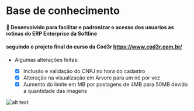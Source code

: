 # Base de conhecimento
#### :compass: Desenvolvido para facilitar e padronizar o acesso dos usuarios as rotinas do ERP Enterprise da Softline
#### seguindo o projeto final do curso da Cod3r  https://www.cod3r.com.br/
* Algumas alterações feitas:

  - [x] Inclusão e validação do CNPJ no hora do cadastro
  - [x] Alteração na visualização em Arvore para um nó por vez
  - [x] Aumento do limite em MB por postagens de 4MB para 50MB devido a quantidade das imagens

![alt text](https://i.ibb.co/wY6dfDW/1.png)

